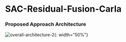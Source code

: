 # SAC-Residual-Fusion-Carla

### Proposed Approach Architecture

![overall-architecture-2](https://github.com/CMVS-Lab/SAC-Residual-Fusion-CARLA/assets/56114938/7a5b6658-f4a4-47ae-827a-c37a05f2d076){: width="50%"}
